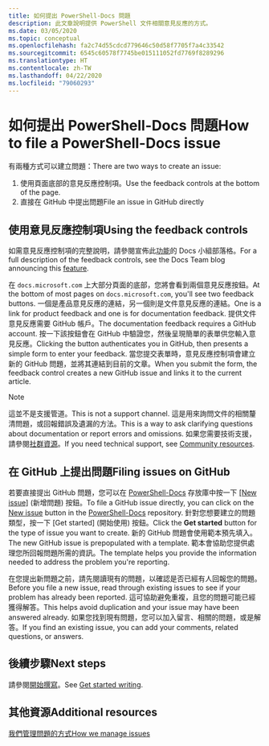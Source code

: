 ```yaml
---
title: 如何提出 PowerShell-Docs 問題
description: 此文章說明提供 PowerShell 文件相關意見反應的方式。
ms.date: 03/05/2020
ms.topic: conceptual
ms.openlocfilehash: fa2c74d55cdcd779646c50d58f7705f7a4c33542
ms.sourcegitcommit: 6545c60578f7745be015111052fd7769f8289296
ms.translationtype: HT
ms.contentlocale: zh-TW
ms.lasthandoff: 04/22/2020
ms.locfileid: "79060293"
---
```

# <a name="how-to-file-a-powershell-docs-issue"></a><span data-ttu-id="6d131-103">如何提出 PowerShell-Docs 問題</span><span class="sxs-lookup"><span data-stu-id="6d131-103">How to file a PowerShell-Docs issue</span></span>

<span data-ttu-id="6d131-104">有兩種方式可以建立問題：</span><span class="sxs-lookup"><span data-stu-id="6d131-104">There are two ways to create an issue:</span></span>

1. <span data-ttu-id="6d131-105">使用頁面底部的意見反應控制項。</span><span class="sxs-lookup"><span data-stu-id="6d131-105">Use the feedback controls at the bottom of the page.</span></span>
1. <span data-ttu-id="6d131-106">直接在 GitHub 中提出問題</span><span class="sxs-lookup"><span data-stu-id="6d131-106">File an issue in GitHub directly</span></span>

## <a name="using-the-feedback-controls"></a><span data-ttu-id="6d131-107">使用意見反應控制項</span><span class="sxs-lookup"><span data-stu-id="6d131-107">Using the feedback controls</span></span>

<span data-ttu-id="6d131-108">如需意見反應控制項的完整說明，請參閱宣佈此[功能][feedback]的 Docs 小組部落格。</span><span class="sxs-lookup"><span data-stu-id="6d131-108">For a full description of the feedback controls, see the Docs Team blog announcing this [feature][feedback].</span></span>

<span data-ttu-id="6d131-109">在 `docs.microsoft.com` 上大部分頁面的底部，您將會看到兩個意見反應按鈕。</span><span class="sxs-lookup"><span data-stu-id="6d131-109">At the bottom of most pages on `docs.microsoft.com`, you'll see two feedback buttons.</span></span> <span data-ttu-id="6d131-110">一個是產品意見反應的連結，另一個則是文件意見反應的連結。</span><span class="sxs-lookup"><span data-stu-id="6d131-110">One is a link for product feedback and one is for documentation feedback.</span></span> <span data-ttu-id="6d131-111">提供文件意見反應需要 GitHub 帳戶。</span><span class="sxs-lookup"><span data-stu-id="6d131-111">The documentation feedback requires a GitHub account.</span></span> <span data-ttu-id="6d131-112">按一下該按鈕會在 GitHub 中驗證您，然後呈現簡單的表單供您輸入意見反應。</span><span class="sxs-lookup"><span data-stu-id="6d131-112">Clicking the button authenticates you in GitHub, then presents a simple form to enter your feedback.</span></span> <span data-ttu-id="6d131-113">當您提交表單時，意見反應控制項會建立新的 GitHub 問題，並將其連結到目前的文章。</span><span class="sxs-lookup"><span data-stu-id="6d131-113">When you submit the form, the feedback control creates a new GitHub issue and links it to the current article.</span></span>

> [!NOTE]
> <span data-ttu-id="6d131-114">這並不是支援管道。</span><span class="sxs-lookup"><span data-stu-id="6d131-114">This is not a support channel.</span></span> <span data-ttu-id="6d131-115">這是用來詢問文件的相關釐清問題，或回報錯誤及遺漏的方法。</span><span class="sxs-lookup"><span data-stu-id="6d131-115">This is a way to ask clarifying questions about documentation or report errors and omissions.</span></span> <span data-ttu-id="6d131-116">如果您需要技術支援，請參閱[社群資源](../community-support.md)。</span><span class="sxs-lookup"><span data-stu-id="6d131-116">If you need technical support, see [Community resources](../community-support.md).</span></span>

## <a name="filing-issues-on-github"></a><span data-ttu-id="6d131-117">在 GitHub 上提出問題</span><span class="sxs-lookup"><span data-stu-id="6d131-117">Filing issues on GitHub</span></span>

<span data-ttu-id="6d131-118">若要直接提出 GitHub 問題，您可以在 [PowerShell-Docs][new-issue] 存放庫中按一下 [[New issue]][docs-issues] \(新增問題\) 按鈕。</span><span class="sxs-lookup"><span data-stu-id="6d131-118">To file a GitHub issue directly, you can click on the [New issue][new-issue] button in the [PowerShell-Docs][docs-issues] repository.</span></span> <span data-ttu-id="6d131-119">針對您想要建立的問題類型，按一下 [Get started]  \(開始使用\) 按鈕。</span><span class="sxs-lookup"><span data-stu-id="6d131-119">Click the **Get started** button for the type of issue you want to create.</span></span> <span data-ttu-id="6d131-120">新的 GitHub 問題會使用範本預先填入。</span><span class="sxs-lookup"><span data-stu-id="6d131-120">The new GitHub issue is prepopulated with a template.</span></span> <span data-ttu-id="6d131-121">範本會協助您提供處理您所回報問題所需的資訊。</span><span class="sxs-lookup"><span data-stu-id="6d131-121">The template helps you provide the information needed to address the problem you're reporting.</span></span>

<span data-ttu-id="6d131-122">在您提出新問題之前，請先閱讀現有的問題，以確認是否已經有人回報您的問題。</span><span class="sxs-lookup"><span data-stu-id="6d131-122">Before you file a new issue, read through existing issues to see if your problem has already been reported.</span></span> <span data-ttu-id="6d131-123">這可協助避免重複，且您的問題可能已經獲得解答。</span><span class="sxs-lookup"><span data-stu-id="6d131-123">This helps avoid duplication and your issue may have been answered already.</span></span> <span data-ttu-id="6d131-124">如果您找到現有問題，您可以加入留言、相關的問題，或是解答。</span><span class="sxs-lookup"><span data-stu-id="6d131-124">If you find an existing issue, you can add your comments, related questions, or answers.</span></span>

## <a name="next-steps"></a><span data-ttu-id="6d131-125">後續步驟</span><span class="sxs-lookup"><span data-stu-id="6d131-125">Next steps</span></span>

<span data-ttu-id="6d131-126">請參閱[開始撰寫](get-started-writing.md)。</span><span class="sxs-lookup"><span data-stu-id="6d131-126">See [Get started writing](get-started-writing.md).</span></span>

## <a name="additional-resources"></a><span data-ttu-id="6d131-127">其他資源</span><span class="sxs-lookup"><span data-stu-id="6d131-127">Additional resources</span></span>

[<span data-ttu-id="6d131-128">我們管理問題的方式</span><span class="sxs-lookup"><span data-stu-id="6d131-128">How we manage issues</span></span>](managing-issues.md)

<!-- reference links -->
[feedback]: /teamblog/a-new-feedback-system-is-coming-to-docs
[new-issue]: https://github.com/MicrosoftDocs/PowerShell-Docs/issues/new/choose
[docs-issues]: https://github.com/MicrosoftDocs/PowerShell-Docs/issues
